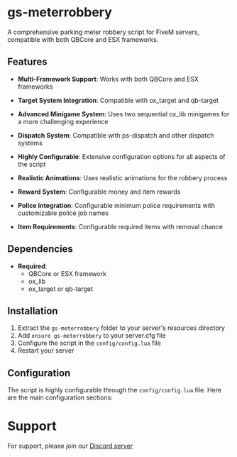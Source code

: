 # gs-meterrobbery

A comprehensive parking meter robbery script for FiveM servers, compatible with both QBCore and ESX frameworks.



## Features

- **Multi-Framework Support**: Works with both QBCore and ESX frameworks
- **Target System Integration**: Compatible with ox_target and qb-target
- **Advanced Minigame System**: Uses two sequential ox_lib minigames for a more challenging experience
- **Dispatch System**: Compatible with ps-dispatch and other dispatch systems
- **Highly Configurable**: Extensive configuration options for all aspects of the script
- **Realistic Animations**: Uses realistic animations for the robbery process
- **Reward System**: Configurable money and item rewards

- **Police Integration**: Configurable minimum police requirements with customizable police job names
- **Item Requirements**: Configurable required items with removal chance


## Dependencies

- **Required**:
  - QBCore or ESX framework
  - ox_lib
  - ox_target or qb-target



## Installation

1. Extract the `gs-meterrobbery` folder to your server's resources directory
2. Add `ensure gs-meterrobbery` to your server.cfg file
3. Configure the script in the `config/config.lua` file
4. Restart your server

## Configuration

The script is highly configurable through the `config/config.lua` file. Here are the main configuration sections:

# Support

For support, please join our [Discord server](https://discord.gg/XpjBM53hMh)